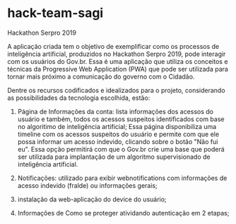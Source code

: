 # hack-team-sagi
Hackathon Serpro 2019

A aplicação criada tem o objetivo de exemplificar como os processos de inteligência artificial, produzidos no Hackathon Serpro 2019, pode interagir com os usuários do Gov.br. Essa é uma aplicação que utiliza os conceitos e técnicas da Progressive Web Application (PWA) que pode ser utilizada para tornar mais próximo a comunicação do governo com o Cidadão.

Dentre os recursos codificados e idealizados para o projeto, considerando as possibilidades da tecnologia escolhida, estão:

1) Página de Informações da conta: lista informações dos acessos do usuário e também, todos os acessos suspeitos identificados com base no algoritimo de inteligência artificial; Essa página disponibiliza uma timeline com os acessos suspeitos do usuário e permite com que ele possa  informar um acesso indevido, clicando sobre o botão "Não fui eu". Essa opção permitirá com que o Gov.br crie uma base que poderá ser utilizada para implantação de um algoritmo supervisionado de inteligência artificial.

2) Notificações: utilizado para exibir webnotifications com informações de acesso indevido (fralde) ou informações gerais;

3) instalação da web-aplicação do device do usuário;

4) Informações de Como se proteger atividando autenticação em 2 etapas;

